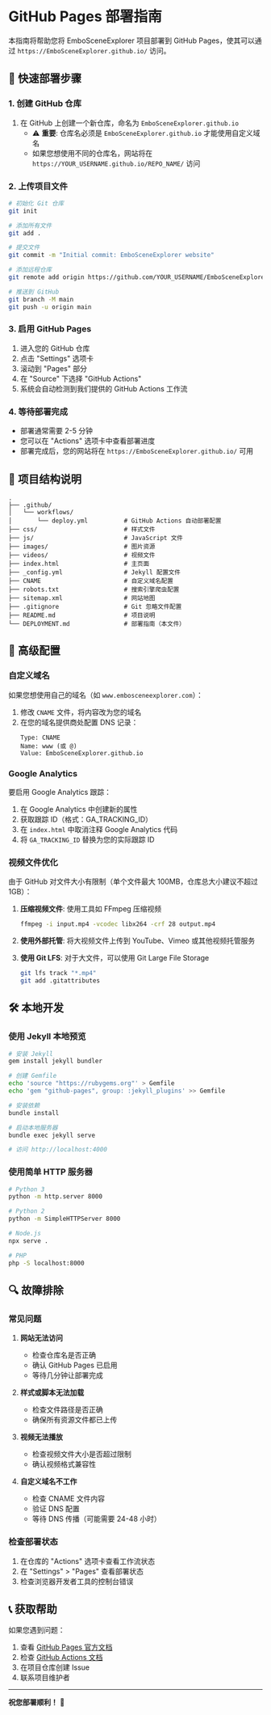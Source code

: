 # GitHub Pages 部署指南

本指南将帮助您将 EmboSceneExplorer 项目部署到 GitHub Pages，使其可以通过 `https://EmboSceneExplorer.github.io/` 访问。

## 🚀 快速部署步骤

### 1. 创建 GitHub 仓库

1. 在 GitHub 上创建一个新仓库，命名为 `EmboSceneExplorer.github.io`
   - ⚠️ **重要**: 仓库名必须是 `EmboSceneExplorer.github.io` 才能使用自定义域名
   - 如果您想使用不同的仓库名，网站将在 `https://YOUR_USERNAME.github.io/REPO_NAME/` 访问

### 2. 上传项目文件

```bash
# 初始化 Git 仓库
git init

# 添加所有文件
git add .

# 提交文件
git commit -m "Initial commit: EmboSceneExplorer website"

# 添加远程仓库
git remote add origin https://github.com/YOUR_USERNAME/EmboSceneExplorer.github.io.git

# 推送到 GitHub
git branch -M main
git push -u origin main
```

### 3. 启用 GitHub Pages

1. 进入您的 GitHub 仓库
2. 点击 "Settings" 选项卡
3. 滚动到 "Pages" 部分
4. 在 "Source" 下选择 "GitHub Actions"
5. 系统会自动检测到我们提供的 GitHub Actions 工作流

### 4. 等待部署完成

- 部署通常需要 2-5 分钟
- 您可以在 "Actions" 选项卡中查看部署进度
- 部署完成后，您的网站将在 `https://EmboSceneExplorer.github.io/` 可用

## 📁 项目结构说明

```
.
├── .github/
│   └── workflows/
│       └── deploy.yml          # GitHub Actions 自动部署配置
├── css/                        # 样式文件
├── js/                         # JavaScript 文件
├── images/                     # 图片资源
├── videos/                     # 视频文件
├── index.html                  # 主页面
├── _config.yml                 # Jekyll 配置文件
├── CNAME                       # 自定义域名配置
├── robots.txt                  # 搜索引擎爬虫配置
├── sitemap.xml                 # 网站地图
├── .gitignore                  # Git 忽略文件配置
├── README.md                   # 项目说明
└── DEPLOYMENT.md               # 部署指南（本文件）
```

## 🔧 高级配置

### 自定义域名

如果您想使用自己的域名（如 `www.embosceneexplorer.com`）：

1. 修改 `CNAME` 文件，将内容改为您的域名
2. 在您的域名提供商处配置 DNS 记录：
   ```
   Type: CNAME
   Name: www (或 @)
   Value: EmboSceneExplorer.github.io
   ```

### Google Analytics

要启用 Google Analytics 跟踪：

1. 在 Google Analytics 中创建新的属性
2. 获取跟踪 ID（格式：GA_TRACKING_ID）
3. 在 `index.html` 中取消注释 Google Analytics 代码
4. 将 `GA_TRACKING_ID` 替换为您的实际跟踪 ID

### 视频文件优化

由于 GitHub 对文件大小有限制（单个文件最大 100MB，仓库总大小建议不超过 1GB）：

1. **压缩视频文件**: 使用工具如 FFmpeg 压缩视频
   ```bash
   ffmpeg -i input.mp4 -vcodec libx264 -crf 28 output.mp4
   ```

2. **使用外部托管**: 将大视频文件上传到 YouTube、Vimeo 或其他视频托管服务

3. **使用 Git LFS**: 对于大文件，可以使用 Git Large File Storage
   ```bash
   git lfs track "*.mp4"
   git add .gitattributes
   ```

## 🛠️ 本地开发

### 使用 Jekyll 本地预览

```bash
# 安装 Jekyll
gem install jekyll bundler

# 创建 Gemfile
echo 'source "https://rubygems.org"' > Gemfile
echo 'gem "github-pages", group: :jekyll_plugins' >> Gemfile

# 安装依赖
bundle install

# 启动本地服务器
bundle exec jekyll serve

# 访问 http://localhost:4000
```

### 使用简单 HTTP 服务器

```bash
# Python 3
python -m http.server 8000

# Python 2
python -m SimpleHTTPServer 8000

# Node.js
npx serve .

# PHP
php -S localhost:8000
```

## 🔍 故障排除

### 常见问题

1. **网站无法访问**
   - 检查仓库名是否正确
   - 确认 GitHub Pages 已启用
   - 等待几分钟让部署完成

2. **样式或脚本无法加载**
   - 检查文件路径是否正确
   - 确保所有资源文件都已上传

3. **视频无法播放**
   - 检查视频文件大小是否超过限制
   - 确认视频格式兼容性

4. **自定义域名不工作**
   - 检查 CNAME 文件内容
   - 验证 DNS 配置
   - 等待 DNS 传播（可能需要 24-48 小时）

### 检查部署状态

1. 在仓库的 "Actions" 选项卡查看工作流状态
2. 在 "Settings" > "Pages" 查看部署状态
3. 检查浏览器开发者工具的控制台错误

## 📞 获取帮助

如果您遇到问题：

1. 查看 [GitHub Pages 官方文档](https://docs.github.com/en/pages)
2. 检查 [GitHub Actions 文档](https://docs.github.com/en/actions)
3. 在项目仓库创建 Issue
4. 联系项目维护者

---

**祝您部署顺利！** 🎉